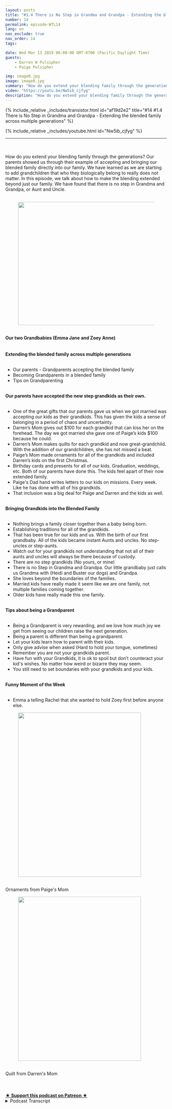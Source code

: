 ```yaml
---
layout: posts
title: "#1.4 There is No Step in Grandma and Grandpa - Extending the blended family across multiple generations"
number: 14
permalink: episode-WTL14
lang: en
nav_exclude: true
nav_order: 14
tags:

date: Wed Mar 13 2019 06:00:00 GMT-0700 (Pacific Daylight Time)
guests:
    - Darren W Pulsipher
    - Paige Pulsipher

img: image0.jpg
image: image0.jpg
summary: "How do you extend your blending family through the generations? Our parents showed us through their example of accepting and bringing our blended family directly into our family. We have learned as we are starting to add grandchildren that who they biologically belong to really does not matter. In this episode, we talk about how to make the blending extended beyond just our family. We have found that there is no step in Grandma and Grandpa, or Aunt and Uncle."
video: "https://youtu.be/Nw5ib_cjfyg"
description: "How do you extend your blending family through the generations? Our parents showed us through their example of accepting and bringing our blended family directly into our family. We have learned as we are starting to add grandchildren that who they biologically belong to really does not matter. In this episode, we talk about how to make the blending extended beyond just our family. We have found that there is no step in Grandma and Grandpa, or Aunt and Uncle."
---
```


<div>
{% include_relative _includes/transistor.html id="af19d2e2" title="#14 #1.4 There is No Step in Grandma and Grandpa - Extending the blended family across multiple generations" %}

{% include_relative _includes/youtube.html id="Nw5ib_cjfyg" %}
</div>

---

<html><head></head><body><div><br><br></div><div>How do you extend your blending family through the generations? Our parents showed us through their example of accepting and bringing our blended family directly into our family. We have learned as we are starting to add grandchildren that who they biologically belong to really does not matter. In this episode, we talk about how to make the blending extended beyond just our family. We have found that there is no step in Grandma and Grandpa, or Aunt and Uncle.</div><div><br><figure data-trix-attachment="{&quot;contentType&quot;:&quot;image&quot;,&quot;height&quot;:384,&quot;url&quot;:&quot;https://lh3.googleusercontent.com/-HDWl0mD6h2o/XIf4-YcUGrI/AAAAAAABUVk/b_BTCsEfE7Ukw_cRM1lpjd7-a7oIlpETwCK8BGAs/s512/2019-03-12.jpg&quot;,&quot;width&quot;:512}" data-trix-content-type="image" class="attachment attachment--preview"><img src="./image0.jpg" width="512" height="384"><figcaption class="attachment__caption"></figcaption></figure><br><strong>Our two Grandbabies (Emma Jane and Zoey Anne)<br></strong><br></div><div><strong><br>Extending the blended family across multiple generations<br></strong><br></div><ul><li>Our parents - Grandparents accepting the blended family</li><li>Becoming Grandparents in a blended family</li><li>Tips on Grandparenting</li></ul><div><strong><br>Our parents have accepted the new step grandkids as their own.<br></strong><br></div><ul><li>One of the great gifts that our parents gave us when we got married was accepting our kids as their grandkids. This has given the kids a sense of belonging in a period of chaos and uncertainty.</li><li>Darren’s Mom gives out $100 for each grandkid that can kiss her on the forehead. The day we got married she gave one of Paige’s kids $100 because he could.</li><li>Darren’s Mom makes quilts for each grandkid and now great-grandchild. With the addition of our grandchildren, she has not missed a beat.</li><li>Paige’s Mom made ornaments for all of the grandkids and included Darren’s kids on the first Christmas.</li><li>Birthday cards and presents for all of our kids. Graduation, weddings, etc. Both of our parents have done this. The kids feel apart of their now extended family.</li><li>Paige's Dad hand writes letters to our kids on missions. Every week. Like he has done with all of his grandkids.</li><li>That inclusion was a big deal for Paige and Darren and the kids as well.</li></ul><div><strong><br>Bringing Grandkids into the Blended Family<br></strong><br></div><ul><li>Nothing brings a family closer together than a baby being born.</li><li>Establishing traditions for all of the grandkids.</li><li>That has been true for our kids and us. With the birth of our first grandbaby. All of the kids became instant Aunts and uncles. No step-uncles or step-aunts.</li><li>Watch out for your grandkids not understanding that not all of their aunts and uncles will always be there because of custody.</li><li>There are no step grandkids (No yours, or mine)</li><li>There is no Step in Grandma and Grandpa. Our little grandbaby just calls us Grandma with (Heidi and Buster our dogs) and Grandpa.</li><li>She loves beyond the boundaries of the families.</li><li>Married kids have really made it seem like we are one family, not multiple families coming together.&nbsp;</li><li>Older kids have really made this one family.</li></ul><div><strong><br>Tips about being a Grandparent<br></strong><br></div><ul><li>Being a Grandparent is very rewarding, and we love how much joy we get from seeing our children raise the next generation.</li><li>Being a parent is different than being a grandparent.</li><li>Let your kids learn how to parent with their kids.</li><li>Only give advise when asked (Hard to hold your tongue, sometimes)</li><li>Remember you are not your grandkids parent.</li><li>Have fun with your Grandkids, it is ok to spoil but don’t counteract your kid's wishes. No matter how weird or bizarre they may seem.</li><li>You still need to set boundaries with your grandkids and your kids.</li></ul><div><strong><br>Funny Moment of the Week<br></strong><br></div><ul><li>Emma a telling Rachel that she wanted to hold Zoey first before anyone else.</li></ul><div><figure data-trix-attachment="{&quot;contentType&quot;:&quot;image&quot;,&quot;height&quot;:512,&quot;url&quot;:&quot;https://lh3.googleusercontent.com/-U4dqtsqNy8A/XIfzynZNwwI/AAAAAAABUVI/vnYS1mqjm6gNij6-SjE0VX7pzfjYbfzFACK8BGAs/s512/2019-03-12.jpg&quot;,&quot;width&quot;:384}" data-trix-content-type="image" class="attachment attachment--preview"><img src="./image1.jpg" width="384" height="512"><figcaption class="attachment__caption"></figcaption></figure><br>Ornaments from Paige's Mom</div><div><figure data-trix-attachment="{&quot;contentType&quot;:&quot;image&quot;,&quot;height&quot;:512,&quot;url&quot;:&quot;https://lh3.googleusercontent.com/-vfZCo8DIND0/XIfypLVd5wI/AAAAAAABUU0/Uyj8QscTFxohzS_zLoaLu6k74YPVc7SIACK8BGAs/s512/2019-03-12.jpg&quot;,&quot;width&quot;:384}" data-trix-content-type="image" class="attachment attachment--preview"><img src="./image2.jpg" width="384" height="512"><figcaption class="attachment__caption"></figcaption></figure><br>Quilt from Darren's Mom<br><br><br>&nbsp;</div>
<strong>
  <a href="https://www.patreon.com/wheresthelemonade" target="_donate" rel="payment" title="★ Support this podcast on Patreon ★">★ Support this podcast on Patreon ★</a>
</strong></body></html>

<details>
<summary> Podcast Transcript </summary>

<p></p>

</details>
